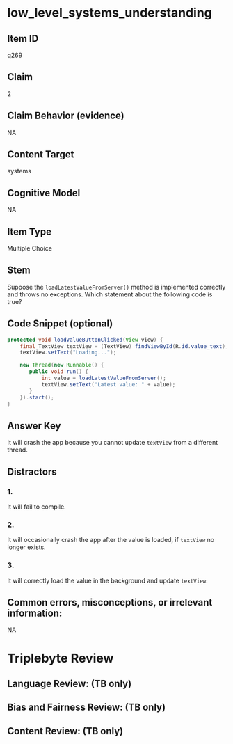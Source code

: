 # low_level_systems_understanding

## Item ID
q269

## Claim
2

## Claim Behavior (evidence)
NA

## Content Target
systems

## Cognitive Model
NA

## Item Type
Multiple Choice

## Stem
Suppose the `loadLatestValueFromServer()` method is implemented correctly and throws no exceptions. Which statement about the following code is true?

## Code Snippet (optional)
```java
protected void loadValueButtonClicked(View view) {
    final TextView textView = (TextView) findViewById(R.id.value_text);
    textView.setText("Loading...");

    new Thread(new Runnable() {
       public void run() {
           int value = loadLatestValueFromServer();
           textView.setText("Latest value: " + value);
       }
    }).start();
}
```

## Answer Key
It will crash the app because you cannot update `textView` from a different thread.

## Distractors

### 1.
It will fail to compile.

### 2.
It will occasionally crash the app after the value is loaded, if `textView` no longer exists.

### 3.
It will correctly load the value in the background and update `textView`.

## Common errors, misconceptions, or irrelevant information:
NA

# Triplebyte Review


## Language Review: (TB only)


## Bias and Fairness Review: (TB only)


## Content Review: (TB only)

